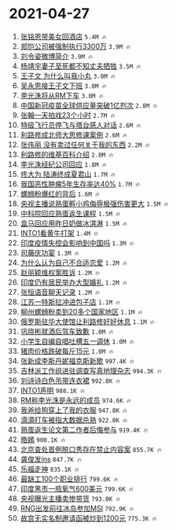 # 2021-04-27

1. [张铭恩带美女回酒店](https://s.weibo.com/weibo?q=%23%E5%BC%A0%E9%93%AD%E6%81%A9%E5%B8%A6%E7%BE%8E%E5%A5%B3%E5%9B%9E%E9%85%92%E5%BA%97%23&Refer=top) `5.4M 🔥`
1. [郑恺公司被强制执行3300万](https://s.weibo.com/weibo?q=%23%E9%83%91%E6%81%BA%E5%85%AC%E5%8F%B8%E8%A2%AB%E5%BC%BA%E5%88%B6%E6%89%A7%E8%A1%8C3300%E4%B8%87%23&Refer=top) `3.9M 🔥`
1. [刘令姿微博简介](https://s.weibo.com/weibo?q=%23%E5%88%98%E4%BB%A4%E5%A7%BF%E5%BE%AE%E5%8D%9A%E7%AE%80%E4%BB%8B%23&Refer=top) `3.9M 🔥`
1. [杨靖宇妻子至死都不知丈夫牺牲](https://s.weibo.com/weibo?q=%23%E6%9D%A8%E9%9D%96%E5%AE%87%E5%A6%BB%E5%AD%90%E8%87%B3%E6%AD%BB%E9%83%BD%E4%B8%8D%E7%9F%A5%E4%B8%88%E5%A4%AB%E7%89%BA%E7%89%B2%23&Refer=top) `3.5M 🔥`
1. [王子文 为什么叫我小丸](https://s.weibo.com/weibo?q=%E7%8E%8B%E5%AD%90%E6%96%87%20%E4%B8%BA%E4%BB%80%E4%B9%88%E5%8F%AB%E6%88%91%E5%B0%8F%E4%B8%B8&Refer=top) `3.0M 🔥`
1. [吴永恩接王子文下班](https://s.weibo.com/weibo?q=%E5%90%B4%E6%B0%B8%E6%81%A9%E6%8E%A5%E7%8E%8B%E5%AD%90%E6%96%87%E4%B8%8B%E7%8F%AD&Refer=top) `3.0M 🔥`
1. [李光洙将从RM下车](https://s.weibo.com/weibo?q=%23%E6%9D%8E%E5%85%89%E6%B4%99%E5%B0%86%E4%BB%8ERM%E4%B8%8B%E8%BD%A6%23&Refer=top) `3.0M 🔥`
1. [中国新冠疫苗全球供应量突破1亿剂次](https://s.weibo.com/weibo?q=%23%E4%B8%AD%E5%9B%BD%E6%96%B0%E5%86%A0%E7%96%AB%E8%8B%97%E5%85%A8%E7%90%83%E4%BE%9B%E5%BA%94%E9%87%8F%E7%AA%81%E7%A0%B41%E4%BA%BF%E5%89%82%E6%AC%A1%23&Refer=top) `2.8M 🔥`
1. [张翰一天拍戏23个小时](https://s.weibo.com/weibo?q=%E5%BC%A0%E7%BF%B0%E4%B8%80%E5%A4%A9%E6%8B%8D%E6%88%8F23%E4%B8%AA%E5%B0%8F%E6%97%B6&Refer=top) `2.7M 🔥`
1. [特级飞行员停飞与塔台感人对话](https://s.weibo.com/weibo?q=%23%E7%89%B9%E7%BA%A7%E9%A3%9E%E8%A1%8C%E5%91%98%E5%81%9C%E9%A3%9E%E4%B8%8E%E5%A1%94%E5%8F%B0%E6%84%9F%E4%BA%BA%E5%AF%B9%E8%AF%9D%23&Refer=top) `2.6M 🔥`
1. [利路修成北师大思修课案例](https://s.weibo.com/weibo?q=%E5%88%A9%E8%B7%AF%E4%BF%AE%E6%88%90%E5%8C%97%E5%B8%88%E5%A4%A7%E6%80%9D%E4%BF%AE%E8%AF%BE%E6%A1%88%E4%BE%8B&Refer=top) `2.6M 🔥`
1. [张伟丽 没有卖过任何关于我的东西](https://s.weibo.com/weibo?q=%E5%BC%A0%E4%BC%9F%E4%B8%BD%20%E6%B2%A1%E6%9C%89%E5%8D%96%E8%BF%87%E4%BB%BB%E4%BD%95%E5%85%B3%E4%BA%8E%E6%88%91%E7%9A%84%E4%B8%9C%E8%A5%BF&Refer=top) `2.2M 🔥`
1. [利路修的维基百科介绍](https://s.weibo.com/weibo?q=%23%E5%88%A9%E8%B7%AF%E4%BF%AE%E7%9A%84%E7%BB%B4%E5%9F%BA%E7%99%BE%E7%A7%91%E4%BB%8B%E7%BB%8D%23&Refer=top) `2.0M 🔥`
1. [李光洙经纪公司回应](https://s.weibo.com/weibo?q=%E6%9D%8E%E5%85%89%E6%B4%99%E7%BB%8F%E7%BA%AA%E5%85%AC%E5%8F%B8%E5%9B%9E%E5%BA%94&Refer=top) `1.8M 🔥`
1. [佟大为 陆涛终成夏君山](https://s.weibo.com/weibo?q=%E4%BD%9F%E5%A4%A7%E4%B8%BA%20%E9%99%86%E6%B6%9B%E7%BB%88%E6%88%90%E5%A4%8F%E5%90%9B%E5%B1%B1&Refer=top) `1.7M 🔥`
1. [我国恶性肿瘤5年生存率达40%](https://s.weibo.com/weibo?q=%23%E6%88%91%E5%9B%BD%E6%81%B6%E6%80%A7%E8%82%BF%E7%98%A45%E5%B9%B4%E7%94%9F%E5%AD%98%E7%8E%87%E8%BE%BE40%25%23&Refer=top) `1.7M 🔥`
1. [螺蛳粉爆红的背后](https://s.weibo.com/weibo?q=%23%E8%9E%BA%E8%9B%B3%E7%B2%89%E7%88%86%E7%BA%A2%E7%9A%84%E8%83%8C%E5%90%8E%23&Refer=top) `1.6M 🔥`
1. [央视主播说熟蛋孵小鸡侮辱极强伤害更大](https://s.weibo.com/weibo?q=%23%E5%A4%AE%E8%A7%86%E4%B8%BB%E6%92%AD%E8%AF%B4%E7%86%9F%E8%9B%8B%E5%AD%B5%E5%B0%8F%E9%B8%A1%E4%BE%AE%E8%BE%B1%E6%9E%81%E5%BC%BA%E4%BC%A4%E5%AE%B3%E6%9B%B4%E5%A4%A7%23&Refer=top) `1.5M 🔥`
1. [中科院回应熟蛋返生课程](https://s.weibo.com/weibo?q=%23%E4%B8%AD%E7%A7%91%E9%99%A2%E5%9B%9E%E5%BA%94%E7%86%9F%E8%9B%8B%E8%BF%94%E7%94%9F%E8%AF%BE%E7%A8%8B%23&Refer=top) `1.5M 🔥`
1. [盒马回应用昨日奶做冰淇淋](https://s.weibo.com/weibo?q=%E7%9B%92%E9%A9%AC%E5%9B%9E%E5%BA%94%E7%94%A8%E6%98%A8%E6%97%A5%E5%A5%B6%E5%81%9A%E5%86%B0%E6%B7%87%E6%B7%8B&Refer=top) `1.5M 🔥`
1. [INTO1看黄牛打架](https://s.weibo.com/weibo?q=%23INTO1%E7%9C%8B%E9%BB%84%E7%89%9B%E6%89%93%E6%9E%B6%23&Refer=top) `1.4M 🔥`
1. [印度疫情失控会影响到中国吗](https://s.weibo.com/weibo?q=%23%E5%8D%B0%E5%BA%A6%E7%96%AB%E6%83%85%E5%A4%B1%E6%8E%A7%E4%BC%9A%E5%BD%B1%E5%93%8D%E5%88%B0%E4%B8%AD%E5%9B%BD%E5%90%97%23&Refer=top) `1.3M 🔥`
1. [司藤庆功宴](https://s.weibo.com/weibo?q=%E5%8F%B8%E8%97%A4%E5%BA%86%E5%8A%9F%E5%AE%B4&Refer=top) `1.3M 🔥`
1. [为什么认为自己不合适恋爱](https://s.weibo.com/weibo?q=%23%E4%B8%BA%E4%BB%80%E4%B9%88%E8%AE%A4%E4%B8%BA%E8%87%AA%E5%B7%B1%E4%B8%8D%E5%90%88%E9%80%82%E6%81%8B%E7%88%B1%23&Refer=top) `1.2M 🔥`
1. [赵丽颖维权案胜诉](https://s.weibo.com/weibo?q=%23%E8%B5%B5%E4%B8%BD%E9%A2%96%E7%BB%B4%E6%9D%83%E6%A1%88%E8%83%9C%E8%AF%89%23&Refer=top) `1.2M 🔥`
1. [印度仍有居民举办大型婚礼](https://s.weibo.com/weibo?q=%E5%8D%B0%E5%BA%A6%E4%BB%8D%E6%9C%89%E5%B1%85%E6%B0%91%E4%B8%BE%E5%8A%9E%E5%A4%A7%E5%9E%8B%E5%A9%9A%E7%A4%BC&Refer=top) `1.2M 🔥`
1. [张恒语音聊天记录](https://s.weibo.com/weibo?q=%23%E5%BC%A0%E6%81%92%E8%AF%AD%E9%9F%B3%E8%81%8A%E5%A4%A9%E8%AE%B0%E5%BD%95%23&Refer=top) `1.2M 🔥`
1. [江苏一特斯拉冲进包子店](https://s.weibo.com/weibo?q=%23%E6%B1%9F%E8%8B%8F%E4%B8%80%E7%89%B9%E6%96%AF%E6%8B%89%E5%86%B2%E8%BF%9B%E5%8C%85%E5%AD%90%E5%BA%97%23&Refer=top) `1.1M 🔥`
1. [柳州螺蛳粉卖到20多个国家地区](https://s.weibo.com/weibo?q=%23%E6%9F%B3%E5%B7%9E%E8%9E%BA%E8%9B%B3%E7%B2%89%E5%8D%96%E5%88%B020%E5%A4%9A%E4%B8%AA%E5%9B%BD%E5%AE%B6%E5%9C%B0%E5%8C%BA%23&Refer=top) `1.1M 🔥`
1. [俄罗斯驻华大使馆让利路修好好休息](https://s.weibo.com/weibo?q=%23%E4%BF%84%E7%BD%97%E6%96%AF%E9%A9%BB%E5%8D%8E%E5%A4%A7%E4%BD%BF%E9%A6%86%E8%AE%A9%E5%88%A9%E8%B7%AF%E4%BF%AE%E5%A5%BD%E5%A5%BD%E4%BC%91%E6%81%AF%23&Refer=top) `1.1M 🔥`
1. [巩晓彬就酒后驾车致歉](https://s.weibo.com/weibo?q=%23%E5%B7%A9%E6%99%93%E5%BD%AC%E5%B0%B1%E9%85%92%E5%90%8E%E9%A9%BE%E8%BD%A6%E8%87%B4%E6%AD%89%23&Refer=top) `1.0M 🔥`
1. [小学生自编自唱吐槽五一调休](https://s.weibo.com/weibo?q=%23%E5%B0%8F%E5%AD%A6%E7%94%9F%E8%87%AA%E7%BC%96%E8%87%AA%E5%94%B1%E5%90%90%E6%A7%BD%E4%BA%94%E4%B8%80%E8%B0%83%E4%BC%91%23&Refer=top) `1.0M 🔥`
1. [猪肉价格跌破每斤15元](https://s.weibo.com/weibo?q=%23%E7%8C%AA%E8%82%89%E4%BB%B7%E6%A0%BC%E8%B7%8C%E7%A0%B4%E6%AF%8F%E6%96%A415%E5%85%83%23&Refer=top) `1.0M 🔥`
1. [张新成李斯丹妮福克斯新歌](https://s.weibo.com/weibo?q=%23%E5%BC%A0%E6%96%B0%E6%88%90%E6%9D%8E%E6%96%AF%E4%B8%B9%E5%A6%AE%E7%A6%8F%E5%85%8B%E6%96%AF%E6%96%B0%E6%AD%8C%23&Refer=top) `997.4K 🔥`
1. [吉林派工作组进驻调查写真地理杂志](https://s.weibo.com/weibo?q=%23%E5%90%89%E6%9E%97%E6%B4%BE%E5%B7%A5%E4%BD%9C%E7%BB%84%E8%BF%9B%E9%A9%BB%E8%B0%83%E6%9F%A5%E5%86%99%E7%9C%9F%E5%9C%B0%E7%90%86%E6%9D%82%E5%BF%97%23&Refer=top) `994.3K 🔥`
1. [刘诗诗白色吊带连衣裙](https://s.weibo.com/weibo?q=%23%E5%88%98%E8%AF%97%E8%AF%97%E7%99%BD%E8%89%B2%E5%90%8A%E5%B8%A6%E8%BF%9E%E8%A1%A3%E8%A3%99%23&Refer=top) `992.8K 🔥`
1. [INTO1声明](https://s.weibo.com/weibo?q=%23INTO1%E5%A3%B0%E6%98%8E%23&Refer=top) `988.1K 🔥`
1. [RM称李光洙是永远的成员](https://s.weibo.com/weibo?q=%23RM%E7%A7%B0%E6%9D%8E%E5%85%89%E6%B4%99%E6%98%AF%E6%B0%B8%E8%BF%9C%E7%9A%84%E6%88%90%E5%91%98%23&Refer=top) `974.6K 🔥`
1. [我爸给狗穿上了我的衣服](https://s.weibo.com/weibo?q=%23%E6%88%91%E7%88%B8%E7%BB%99%E7%8B%97%E7%A9%BF%E4%B8%8A%E4%BA%86%E6%88%91%E7%9A%84%E8%A1%A3%E6%9C%8D%23&Refer=top) `947.8K 🔥`
1. [滴滴打车被指大数据杀熟](https://s.weibo.com/weibo?q=%23%E6%BB%B4%E6%BB%B4%E6%89%93%E8%BD%A6%E8%A2%AB%E6%8C%87%E5%A4%A7%E6%95%B0%E6%8D%AE%E6%9D%80%E7%86%9F%23&Refer=top) `922.0K 🔥`
1. [熟蛋返生论文第二作者后悔参与](https://s.weibo.com/weibo?q=%E7%86%9F%E8%9B%8B%E8%BF%94%E7%94%9F%E8%AE%BA%E6%96%87%E7%AC%AC%E4%BA%8C%E4%BD%9C%E8%80%85%E5%90%8E%E6%82%94%E5%8F%82%E4%B8%8E&Refer=top) `919.4K 🔥`
1. [皓嫣](https://s.weibo.com/weibo?q=%23%E7%9A%93%E5%AB%A3%23&Refer=top) `900.1K 🔥`
1. [北京查处首例脱口秀存在禁止内容案](https://s.weibo.com/weibo?q=%23%E5%8C%97%E4%BA%AC%E6%9F%A5%E5%A4%84%E9%A6%96%E4%BE%8B%E8%84%B1%E5%8F%A3%E7%A7%80%E5%AD%98%E5%9C%A8%E7%A6%81%E6%AD%A2%E5%86%85%E5%AE%B9%E6%A1%88%23&Refer=top) `855.7K 🔥`
1. [龚俊发ins](https://s.weibo.com/weibo?q=%23%E9%BE%9A%E4%BF%8A%E5%8F%91ins%23&Refer=top) `847.7K 🔥`
1. [乐福走神](https://s.weibo.com/weibo?q=%E4%B9%90%E7%A6%8F%E8%B5%B0%E7%A5%9E&Refer=top) `835.1K 🔥`
1. [最缺工100个职业排行](https://s.weibo.com/weibo?q=%23%E6%9C%80%E7%BC%BA%E5%B7%A5100%E4%B8%AA%E8%81%8C%E4%B8%9A%E6%8E%92%E8%A1%8C%23&Refer=top) `799.6K 🔥`
1. [印度黑市一瓶氧气600美元](https://s.weibo.com/weibo?q=%E5%8D%B0%E5%BA%A6%E9%BB%91%E5%B8%82%E4%B8%80%E7%93%B6%E6%B0%A7%E6%B0%94600%E7%BE%8E%E5%85%83&Refer=top) `799.6K 🔥`
1. [央视曝光主播卖惨带货](https://s.weibo.com/weibo?q=%23%E5%A4%AE%E8%A7%86%E6%9B%9D%E5%85%89%E4%B8%BB%E6%92%AD%E5%8D%96%E6%83%A8%E5%B8%A6%E8%B4%A7%23&Refer=top) `793.0K 🔥`
1. [RNG出发前往冰岛参加MSI](https://s.weibo.com/weibo?q=%23RNG%E5%87%BA%E5%8F%91%E5%89%8D%E5%BE%80%E5%86%B0%E5%B2%9B%E5%8F%82%E5%8A%A0MSI%23&Refer=top) `792.9K 🔥`
1. [故宫无实名制邀请函被炒到1200元](https://s.weibo.com/weibo?q=%23%E6%95%85%E5%AE%AB%E6%97%A0%E5%AE%9E%E5%90%8D%E5%88%B6%E9%82%80%E8%AF%B7%E5%87%BD%E8%A2%AB%E7%82%92%E5%88%B01200%E5%85%83%23&Refer=top) `775.3K 🔥`
